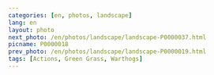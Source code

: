 ```yaml
---
categories: [en, photos, landscape]
lang: en
layout: photo
next_photo: /en/photos/landscape/landscape-P0000037.html
picname: P0000018
prev_photo: /en/photos/landscape/landscape-P0000019.html
tags: [Actions, Green Grass, Warthogs]
---
```

